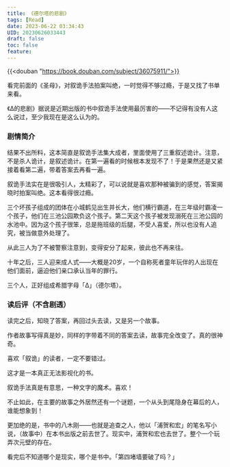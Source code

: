 ```yaml
---
title: 《德尔塔的悲剧》
tags: [Read]
date: 2023-06-22 03:34:43
UID: 20230626033443
draft: false
toc: false
feature: 
---
```


{{<douban "https://book.douban.com/subject/36075911/">}}

看完前面的《圣母》，对叙诡手法拍案叫绝，一时觉得不够过瘾，于是又找了书单来看。

《Δ的悲剧》据说是近期出版的书中叙诡手法使用最厉害的——不记得有没有人这么说过，至少我现在是这么认为的。

<!--more-->
### 剧情简介

结果不出所料，这本简直是叙诡手法集大成者，里面使用了三重叙述诡计。注意，不是杀人诡计，是叙述诡计。在第一遍看的时候根本发现不了！于是果然还是又紧接着看第二遍，带着答案去再看一遍。

叙诡手法实在是很吸引人，太精彩了，可以说就是喜欢那种被骗到的感觉，答案揭晓时拍案叫绝。这本看得很过瘾。

三个坏孩子组成的团体在小城鹤见出生并长大，他们横行霸道，在三年级时霸凌一个孩子，他们在三池公园欺负这个孩子。第二天这个孩子被发现溺死在三池公园的水池中。因为这个孩子很笨，总是拖班级的后腿，不受人喜爱，所以也没有人追究，被当做意外处理了。

从此三人为了不被警察注意到，变得安分了起来，彼此也不再来往。

十年之后，三人迎来成人式——大概是20岁，一个自称死者童年玩伴的人出现在他们面前，逼迫他们亲口承认当年的罪行。

三个人，正好组成希腊字母「Δ」（德尔塔）。


### 读后评（不含剧透）

读完之后，知晓了答案，再回过头去读，又是另一个故事。

作者故事写得真是妙，同样的字带着不同的答案去读，故事完全改变了。真的很神奇。

喜欢「叙诡」的读者，一定不要错过。

这才是一本真正无法影视化的书。

叙诡手法真是有意思，一种文字的魔术。喜欢！

不止如此，在主要的故事之外居然还有一个谜题，一个从头到尾隐身在幕后的人，谁能想象到！

更加绝的是，书中的八木刚——也就是追查之人，他以「浦贺和宏」的笔名写小说，（故事中）在本书出版之前去世了。现实中，浦贺和宏也去世了。整个一个玩弄次元壁的存在。

看完后不知道哪个是现实，哪个是书中。「第四堵墙要破了吗？」